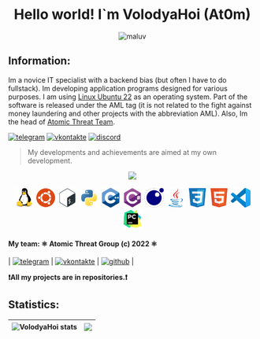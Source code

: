 <h1 align="center"> Hello world! I`m VolodyaHoi (At0m) </h1>

<p align="center">

<img src="https://sun9-57.userapi.com/PaR-UbKh1vtWHlDC8qXkJ0Q_WsEWGLCzg-bUiw/m0VyyjPDz_k.jpg" alt="maluv" width="800" height="300"/>

## Information:

Im a novice IT specialist with a backend bias (but often I have to do fullstack). Im developing application programs designed for various purposes. I am using <a href=https://ubuntu.com/>Linux Ubuntu 22</a> as an operating system. Part of the software is released under the AML tag (it is not related to the fight against money laundering and other projects with the abbreviation AML). Also, Im the head of <a href=https://github.com/Atomic-Threat-Team>Atomic Threat Team</a>.

[![telegram](https://img.shields.io/static/v1?label=&message=telegram&color=191919&style=for-the-badge&logo=telegram)](https://t.me/atomthreatsup) [![vkontakte](https://img.shields.io/static/v1?label=&message=VK&color=191919&style=for-the-badge&logo=vk)](https://vk.com/id631406971) 
[![discord](https://img.shields.io/static/v1?label=&message=discord&color=191919&style=for-the-badge&logo=discord)](https://discordapp.com/users/553976002783608863/) 

> My developments and achievements are aimed at my own development.

<p align="center">

<img src="https://profile-counter.glitch.me/VolodyaHoi/count.svg" /> 
<p align="center">
<a> <img src="https://raw.githubusercontent.com/devicons/devicon/master/icons/linux/linux-original.svg" alt="linux" width="40" height="40"/> </a>
<img src="https://raw.githubusercontent.com/devicons/devicon/master/icons/ubuntu/ubuntu-plain.svg" alt="ubuntu" width="40" height="40"/>
<img src="https://raw.githubusercontent.com/devicons/devicon/master/icons/bash/bash-original.svg" alt="bash" width="40" height="40"/>
<img src="https://raw.githubusercontent.com/devicons/devicon/master/icons/python/python-original.svg" alt="python" width="40" height="40"/>
<img src="https://raw.githubusercontent.com/devicons/devicon/master/icons/cplusplus/cplusplus-original.svg" alt="cplusplus" width="40" height="40"/>
<img src="https://raw.githubusercontent.com/devicons/devicon/master/icons/csharp/csharp-original.svg" alt="csharp" width="40" height="40"/>
<img src="https://raw.githubusercontent.com/devicons/devicon/master/icons/lua/lua-original.svg" alt="lua" width="40" height="40"/>
<img src="https://raw.githubusercontent.com/devicons/devicon/master/icons/java/java-original.svg" alt="java" width="40" height="40"/>
<img src="https://raw.githubusercontent.com/devicons/devicon/master/icons/css3/css3-original.svg" alt="css3" width="40" height="40"/>
<img src="https://raw.githubusercontent.com/devicons/devicon/master/icons/html5/html5-original.svg" alt="html5" width="40" height="40"/>
<img src="https://raw.githubusercontent.com/devicons/devicon/master/icons/vscode/vscode-original.svg" alt="vscode" width="40" height="40"/>
<img src="https://raw.githubusercontent.com/devicons/devicon/master/icons/pycharm/pycharm-original.svg" alt="pycharm" width="40" height="40"/>

#### My team: **:atom_symbol: Atomic Threat Group (c) 2022 :atom_symbol:**
| [![telegram](https://img.shields.io/static/v1?label=&message=telegram&color=191919&style=for-the-badge&logo=telegram)](https://t.me/atomicthreatgroup) | 
[![vkontakte](https://img.shields.io/static/v1?label=&message=VK&color=191919&style=for-the-badge&logo=vk)](https://vk.com/atomicthreatgroup) | 
[![github](https://img.shields.io/static/v1?label=&message=github&color=191919&style=for-the-badge&logo=github)](https://github.com/Atomic-Threat-Team) |

**❗All my projects are in repositories.❗**

## Statistics: 

| <img align="center" src="https://github-readme-stats.vercel.app/api/top-langs?username=VolodyaHoi&show_icons=true&theme=default&hide_border=true&locale=en&layout=compact&border=false" alt="VolodyaHoi stats" /> | <img align="center" src="https://github-readme-stats.vercel.app/api?username=VolodyaHoi&show_icons=true&include_all_commits=true&theme=default&cache_seconds=3200&border=false&hide_border=true"/> |
| ------------- | ------------- |
